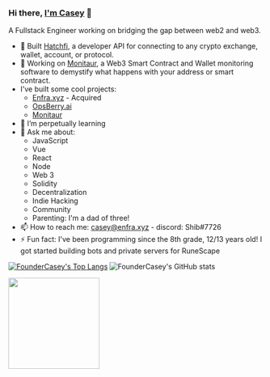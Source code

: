 ### Hi there, [I'm Casey](https://imcasey.com) 👋
A Fullstack Engineer working on bridging the gap between web2 and web3.

- 🥚 Built [Hatchfi](https://hatchfi.co/), a developer API for connecting to any crypto exchange, wallet, account, or protocol.
- 🐂 Working on [Monitaur](https://monitaur.xyz), a Web3 Smart Contract and Wallet monitoring software to demystify what happens with your address or smart contract.
- I've built some cool projects:
  - [Enfra.xyz](https://enfra.xyz) - Acquired
  - [OpsBerry.ai](https://opsberry.ai)
  - [Monitaur](https://monitaur.xyz) 
- 🌱 I’m perpetually learning
- 💬 Ask me about:
  - JavaScript
  - Vue
  - React
  - Node
  - Web 3
  - Solidity
  - Decentralization 
  - Indie Hacking
  - Community
  - Parenting: I'm a dad of three!
- 📫 How to reach me: casey@enfra.xyz - discord: Shib#7726
- ⚡ Fun fact: I've been programming since the 8th grade, 12/13 years old! I got started building bots and private servers for RuneScape

[![FounderCasey's Top Langs](https://github-readme-stats.vercel.app/api/top-langs/?username=foundercasey&layout=compact&&langs_count=10)](https://github.com/foundercasey/github-readme-stats) ![FounderCasey's GitHub stats](https://github-readme-stats.vercel.app/api?username=foundercasey&show_icons=true&theme=tokyonight&count_private=true)


<img height="180em" src="https://github-readme-streak-stats.herokuapp.com/?user=foundercasey&hide_border=true" />
